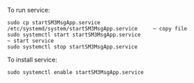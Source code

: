To run service:

```
sudo cp startSM3MsgApp.service /etc/systemd/system/startSM3MsgApp.service     ~ copy file
sudo systemctl start startSM3MsgApp.service                                  ~ start service
sudo systemctl stop startSM3MsgApp.service  
```

To install service:
```
sudo systemctl enable startSM3MsgApp.service
```